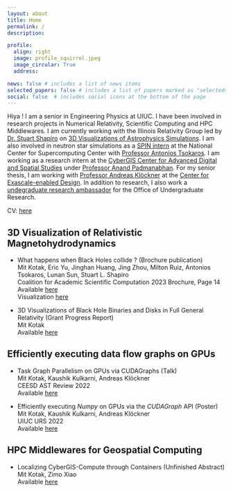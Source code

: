 ```yaml
---
layout: about
title: Home
permalink: /
description:

profile:
  align: right
  image: profile_squirrel.jpeg
  image_circular: True
  address:

news: false # includes a list of news items
selected_papers: false # includes a list of papers marked as "selected={true}"
social: false  # includes social icons at the bottom of the page
---
```



Hiya ! I am  a senior in Engineering Physics at UIUC. I have been involved in research projects in Numerical Relativity, Scientific Computing and HPC Middlewares.
I am currently working with the Illinois Relativity Group led by [Dr. Stuart Shapiro](https://physics.illinois.edu/people/directory/profile/slshapir) on [3D Visualizations of Astrophysics Simulations](http://research.physics.illinois.edu/CTA/IRG/movies.html). I am also involved in neutron star simulations as a [SPIN intern](http://spin.ncsa.illinois.edu/interns/) at the National Center for Supercomputing Center with [Professor Antonios Tsokaros](https://physics.illinois.edu/people/directory/profile/tsokaros). I am working as a research intern at the [CyberGIS Center for Advanced Digital and Spatial Studies](http://cybergis.illinois.edu/) under [Professor Anand Padmanabhan](https://ggis.illinois.edu/directory/profile/apadmana). For my senior thesis, I am working with [Professor Andreas Klöckner](https://andreask.cs.illinois.edu/aboutme/) at the [Center for Exascale-enabled Design](https://ceesd.illinois.edu). In addition to research, I also work a [undegraduate research ambassador](https://forms.illinois.edu/sec/1027002580) for the Office of Undergraduate Research.


CV: <a href="https://mitkotak.github.io/assets/pdf/Mit_CV.pdf" target="_blank">here</a>
## 3D Visualization of Relativistic Magnetohydrodynamics

- What happens when Black Holes collide ? (Brochure publication) \
  Mit Kotak, Eric Yu, Jinghan Huang, Jing Zhou, Milton Ruiz, Antonios Tsokaros, Lunan Sun, Stuart L. Shapiro \
  Coalition for Academic Scientific Computation 2023 Brochure, Page 14 \
  Available [here](https://casc.org/researchpub/brochures/) \
  Visualization [here](https://mitkotak.github.io/assets/jpg/CASC_2023.jpg)

- 3D Visualizations of Black Hole Binaries and Disks in Full General Relativity (Grant Progress Report) \
  Mit Kotak \
  Available [here](https://mitkotak.github.io/assets/pdf/RSG_Report.pdf)

## Efficiently executing data flow graphs on GPUs

- Task Graph Parallelism on GPUs via CUDAGraphs (Talk) \
  Mit Kotak, Kaushik Kulkarni, Andreas Klöckner \
  CEESD AST Review 2022 \
  Available [here](https://mitkotak.github.io/assets/pdf/CEESD_Review_2022.pdf)

- Efficiently executing *Numpy* on GPUs via the *CUDAGraph* API (Poster) \
  Mit Kotak, Kaushik Kulkarni, Andreas Klöckner \
  UIUC URS 2022 \
  Available [here](https://mitkotak.github.io/assets/pdf/cudagraph_poster.pdf)

## HPC Middlewares for Geospatial Computing

- Localizing CyberGIS-Compute through Containers (Unfinished Abstract) \
  Mit Kotak, Zimo Xiao \
  Available [here](https://mitkotak.github.io/assets/pdf/SigspatialSRC2022_LocalDeployment.pdf)